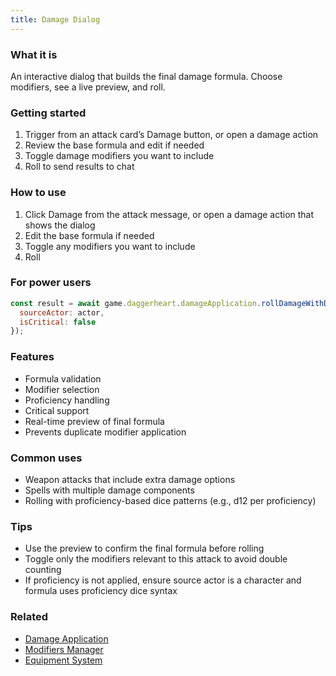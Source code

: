 ```yaml
---
title: Damage Dialog
---
```


### What it is
An interactive dialog that builds the final damage formula. Choose modifiers, see a live preview, and roll.

### Getting started
1. Trigger from an attack card’s Damage button, or open a damage action
2. Review the base formula and edit if needed
3. Toggle damage modifiers you want to include
4. Roll to send results to chat

### How to use
1. Click Damage from the attack message, or open a damage action that shows the dialog
2. Edit the base formula if needed
3. Toggle any modifiers you want to include
4. Roll

### For power users
```javascript
const result = await game.daggerheart.damageApplication.rollDamageWithDialog('d12+2', {
  sourceActor: actor,
  isCritical: false
});
```

### Features
- Formula validation
- Modifier selection
- Proficiency handling
- Critical support
- Real-time preview of final formula
- Prevents duplicate modifier application

### Common uses
- Weapon attacks that include extra damage options
- Spells with multiple damage components
- Rolling with proficiency-based dice patterns (e.g., d12 per proficiency)

### Tips
- Use the preview to confirm the final formula before rolling
- Toggle only the modifiers relevant to this attack to avoid double counting
- If proficiency is not applied, ensure source actor is a character and formula uses proficiency dice syntax

### Related
- [Damage Application](./damage-application.md)
- [Modifiers Manager](../../mechanics/modifiers-manager.md)
- [Equipment System](../../mechanics/equipment-system.md)

